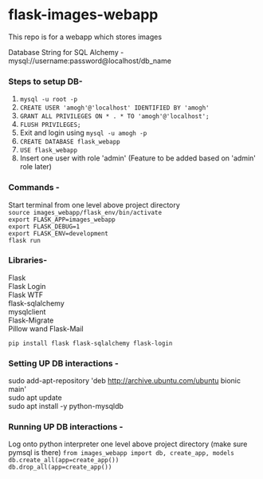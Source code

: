 # flask-images-webapp
This repo is for a webapp which stores images

Database String for SQL Alchemy - mysql://username:password@localhost/db_name

### Steps to setup DB-
1. `mysql -u root -p`
2. `CREATE USER 'amogh'@'localhost' IDENTIFIED BY 'amogh'`
3. `GRANT ALL PRIVILEGES ON * . * TO 'amogh'@'localhost';`
4. `FLUSH PRIVILEGES;`
5. Exit and login using `mysql -u amogh -p`
6. `CREATE DATABASE flask_webapp`
7. `USE flask_webapp`
8. Insert one user with role 'admin' (Feature to be added based on 'admin' role later)

### Commands -
Start terminal from one level above project directory <br>
`source images_webapp/flask_env/bin/activate` <br>
`export FLASK_APP=images_webapp` <br>
`export FLASK_DEBUG=1` <br>
`export FLASK_ENV=development` <br>
`flask run` <br>

### Libraries-
Flask <br>
Flask Login <br>
Flask WTF <br>
flask-sqlalchemy <br>
mysqlclient <br>
Flask-Migrate <br>
Pillow
wand
Flask-Mail

`pip install flask flask-sqlalchemy flask-login`

### Setting UP DB interactions - 
sudo add-apt-repository 'deb http://archive.ubuntu.com/ubuntu bionic main' <br>
sudo apt update <br>
sudo apt install -y python-mysqldb <br>

### Running UP DB interactions - 
Log onto python interpreter one level above project directory (make sure pymsql is there)
`from images_webapp import db, create_app, models` <br>
`db.create_all(app=create_app())` <br>
`db.drop_all(app=create_app())` <br>

